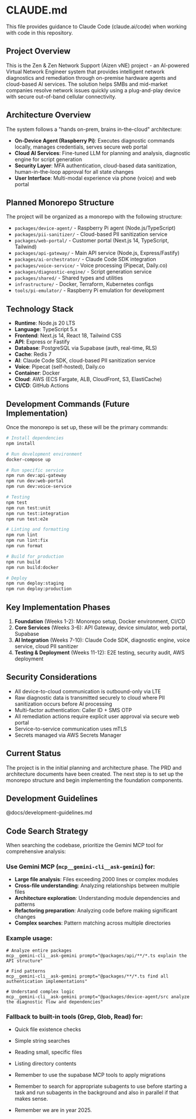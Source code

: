 # CLAUDE.md

This file provides guidance to Claude Code (claude.ai/code) when working with code in this repository.

## Project Overview

This is the Zen & Zen Network Support (Aizen vNE) project - an AI-powered Virtual Network Engineer system that provides intelligent network diagnostics and remediation through on-premise hardware agents and cloud-based AI services. The solution helps SMBs and mid-market companies resolve network issues quickly using a plug-and-play device with secure out-of-band cellular connectivity.

## Architecture Overview

The system follows a "hands on-prem, brains in-the-cloud" architecture:

- **On-Device Agent (Raspberry Pi)**: Executes diagnostic commands locally, manages credentials, serves secure web portal
- **Cloud AI Services**: Fine-tuned LLM for planning and analysis, diagnostic engine for script generation
- **Security Layer**: MFA authentication, cloud-based data sanitization, human-in-the-loop approval for all state changes
- **User Interface**: Multi-modal experience via phone (voice) and web portal

## Planned Monorepo Structure

The project will be organized as a monorepo with the following structure:

- `packages/device-agent/` - Raspberry Pi agent (Node.js/TypeScript)
- `packages/pii-sanitizer/` - Cloud-based PII sanitization service
- `packages/web-portal/` - Customer portal (Next.js 14, TypeScript, Tailwind)
- `packages/api-gateway/` - Main API service (Node.js, Express/Fastify)
- `packages/ai-orchestrator/` - Claude Code SDK integration
- `packages/voice-service/` - Voice processing (Pipecat, Daily.co)
- `packages/diagnostic-engine/` - Script generation service
- `packages/shared/` - Shared types and utilities
- `infrastructure/` - Docker, Terraform, Kubernetes configs
- `tools/pi-emulator/` - Raspberry Pi emulation for development

## Technology Stack

- **Runtime**: Node.js 20 LTS
- **Language**: TypeScript 5.x
- **Frontend**: Next.js 14, React 18, Tailwind CSS
- **API**: Express or Fastify
- **Database**: PostgreSQL via Supabase (auth, real-time, RLS)
- **Cache**: Redis 7
- **AI**: Claude Code SDK, cloud-based PII sanitization service
- **Voice**: Pipecat (self-hosted), Daily.co
- **Container**: Docker
- **Cloud**: AWS (ECS Fargate, ALB, CloudFront, S3, ElastiCache)
- **CI/CD**: GitHub Actions

## Development Commands (Future Implementation)

Once the monorepo is set up, these will be the primary commands:

```bash
# Install dependencies
npm install

# Run development environment
docker-compose up

# Run specific service
npm run dev:api-gateway
npm run dev:web-portal
npm run dev:voice-service

# Testing
npm test
npm run test:unit
npm run test:integration
npm run test:e2e

# Linting and formatting
npm run lint
npm run lint:fix
npm run format

# Build for production
npm run build
npm run build:docker

# Deploy
npm run deploy:staging
npm run deploy:production
```

## Key Implementation Phases

1. **Foundation** (Weeks 1-2): Monorepo setup, Docker environment, CI/CD
2. **Core Services** (Weeks 3-6): API Gateway, device simulator, web portal, Supabase
3. **AI Integration** (Weeks 7-10): Claude Code SDK, diagnostic engine, voice service, cloud PII sanitizer
4. **Testing & Deployment** (Weeks 11-12): E2E testing, security audit, AWS deployment

## Security Considerations

- All device-to-cloud communication is outbound-only via LTE
- Raw diagnostic data is transmitted securely to cloud where PII sanitization occurs before AI processing
- Multi-factor authentication: Caller ID + SMS OTP
- All remediation actions require explicit user approval via secure web portal
- Service-to-service communication uses mTLS
- Secrets managed via AWS Secrets Manager

## Current Status

The project is in the initial planning and architecture phase. The PRD and architecture documents have been created. The next step is to set up the monorepo structure and begin implementing the foundation components.

## Development Guidelines

@docs/development-guidelines.md

## Code Search Strategy

When searching the codebase, prioritize the Gemini MCP tool for comprehensive analysis:

### Use Gemini MCP (`mcp__gemini-cli__ask-gemini`) for:

- **Large file analysis**: Files exceeding 2000 lines or complex modules
- **Cross-file understanding**: Analyzing relationships between multiple files
- **Architecture exploration**: Understanding module dependencies and patterns
- **Refactoring preparation**: Analyzing code before making significant changes
- **Complex searches**: Pattern matching across multiple directories

### Example usage:

```
# Analyze entire packages
mcp__gemini-cli__ask-gemini prompt="@packages/api/**/*.ts explain the API structure"

# Find patterns
mcp__gemini-cli__ask-gemini prompt="@packages/**/*.ts find all authentication implementations"

# Understand complex logic
mcp__gemini-cli__ask-gemini prompt="@packages/device-agent/src analyze the diagnostic flow and dependencies"
```

### Fallback to built-in tools (Grep, Glob, Read) for:

- Quick file existence checks
- Simple string searches
- Reading small, specific files
- Listing directory contents

- Remember to use the supabase MCP tools to apply migrations
- Remember to search for appropriate subagents to use before starting a task and run subagents in the background and also in parallel if that makes sense.
- Remember we are in year 2025.
